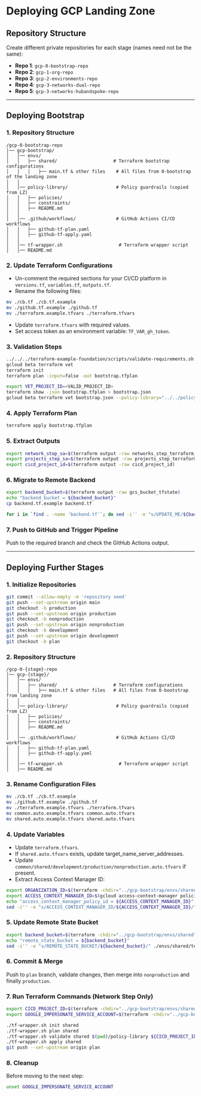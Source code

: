 # Deploying GCP Landing Zone

## Repository Structure

Create different private repositories for each stage (names need not be the same):

- **Repo 1**: `gcp-0-bootstrap-repo`
- **Repo 2**: `gcp-1-org-repo`
- **Repo 3**: `gcp-2-environments-repo`
- **Repo 4**: `gcp-3-networks-dual-repo`
- **Repo 5**: `gcp-3-networks-hubandspoke-repo`

---

## **Deploying Bootstrap**

### **1. Repository Structure**
```
/gcp-0-bootstrap-repo
│── gcp-bootstrap/
│   │── envs/
│   │   ├── shared/                     # Terraform bootstrap configurations
│   │   │   ├── main.tf & other files    # All files from 0-bootstrap of the landing zone
│   │
│   │── policy-library/                  # Policy guardrails (copied from LZ)
│   │   ├── policies/
│   │   ├── constraints/
│   │   ├── README.md
│   │
│   │── .github/workflows/               # GitHub Actions CI/CD workflows
│   │   ├── github-tf-plan.yaml
│   │   ├── github-tf-apply.yaml
│   │
│   │── tf-wrapper.sh                     # Terraform wrapper script
│   │── README.md
```

### **2. Update Terraform Configurations**
- Un-comment the required sections for your CI/CD platform in `versions.tf`, `variables.tf`, `outputs.tf`.
- Rename the following files:
```sh
mv ./cb.tf ./cb.tf.example
mv ./github.tf.example ./github.tf
mv ./terraform.example.tfvars ./terraform.tfvars
```
- Update `terraform.tfvars` with required values.
- Set access token as an environment variable: `TF_VAR_gh_token`.

### **3. Validation Steps**
```sh
../../../terraform-example-foundation/scripts/validate-requirements.sh -o <ORG_ID> -b <BILLING_ACCOUNT_ID> -u <EMAIL> -e
gcloud beta terraform vet
terraform init
terraform plan -input=false -out bootstrap.tfplan
```
```sh
export VET_PROJECT_ID=<VALID_PROJECT_ID>
terraform show -json bootstrap.tfplan > bootstrap.json
gcloud beta terraform vet bootstrap.json --policy-library="../../policy-library" --project ${VET_PROJECT_ID}
```

### **4. Apply Terraform Plan**
```sh
terraform apply bootstrap.tfplan
```

### **5. Extract Outputs**
```sh
export network_step_sa=$(terraform output -raw networks_step_terraform_service_account_email)
export projects_step_sa=$(terraform output -raw projects_step_terraform_service_account_email)
export cicd_project_id=$(terraform output -raw cicd_project_id)
```

### **6. Migrate to Remote Backend**
```sh
export backend_bucket=$(terraform output -raw gcs_bucket_tfstate)
echo "backend_bucket = ${backend_bucket}"
cp backend.tf.example backend.tf
```
```sh
for i in `find . -name 'backend.tf'`; do sed -i'' -e "s/UPDATE_ME/${backend_bucket}/" $i; done
```

### **7. Push to GitHub and Trigger Pipeline**
Push to the required branch and check the GitHub Actions output.

---

## **Deploying Further Stages**

### **1. Initialize Repositories**
```sh
git commit --allow-empty -m 'repository seed'
git push --set-upstream origin main
git checkout -b production
git push --set-upstream origin production
git checkout -b nonproduction
git push --set-upstream origin nonproduction
git checkout -b development
git push --set-upstream origin development
git checkout -b plan
```

### **2. Repository Structure**
```
/gcp-0-{stage}-repo
│── gcp-{stage}/
│   │── envs/
│   │   ├── shared/                     # Terraform configurations
│   │   │   ├── main.tf & other files   # All files from 0-bootstrap from landing zone
│   │
│   │── policy-library/                  # Policy guardrails (copied from LZ)
│   │   ├── policies/
│   │   ├── constraints/
│   │   ├── README.md
│   │
│   │── .github/workflows/               # GitHub Actions CI/CD workflows
│   │   ├── github-tf-plan.yaml
│   │   ├── github-tf-apply.yaml
│   │
│   │── tf-wrapper.sh                     # Terraform wrapper script
│   │── README.md
```

### **3. Rename Configuration Files**
```sh
mv ./cb.tf ./cb.tf.example
mv ./github.tf.example ./github.tf
mv ./terraform.example.tfvars ./terraform.tfvars
mv common.auto.example.tfvars common.auto.tfvars
mv shared.auto.example.tfvars shared.auto.tfvars
```

### **4. Update Variables**
- Update `terraform.tfvars`.
- If `shared.auto.tfvars` exists, update target_name_server_addresses.
- Update `common/shared/development/production/nonproduction.auto.tfvars` if present.
- Extract Access Context Manager ID:
```sh
export ORGANIZATION_ID=$(terraform -chdir="../gcp-bootstrap/envs/shared/" output -json common_config | jq '.org_id' --raw-output)
export ACCESS_CONTEXT_MANAGER_ID=$(gcloud access-context-manager policies list --organization ${ORGANIZATION_ID} --format="value(name)")
echo "access_context_manager_policy_id = ${ACCESS_CONTEXT_MANAGER_ID}"
sed -i'' -e "s/ACCESS_CONTEXT_MANAGER_ID/${ACCESS_CONTEXT_MANAGER_ID}/" ./access_context.auto.tfvars
```

### **5. Update Remote State Bucket**
```sh
export backend_bucket=$(terraform -chdir="../gcp-bootstrap/envs/shared" output -raw gcs_bucket_tfstate)
echo "remote_state_bucket = ${backend_bucket}"
sed -i'' -e "s/REMOTE_STATE_BUCKET/${backend_bucket}/" ./envs/shared/terraform.tfvars
```

### **6. Commit & Merge**
Push to `plan` branch, validate changes, then merge into `nonproduction` and finally `production`.

### **7. Run Terraform Commands (Network Step Only)**
```sh
export CICD_PROJECT_ID=$(terraform -chdir="../gcp-bootstrap/envs/shared/" output -raw cicd_project_id)
export GOOGLE_IMPERSONATE_SERVICE_ACCOUNT=$(terraform -chdir="../gcp-bootstrap/envs/shared/" output -raw networks_step_terraform_service_account_email)

./tf-wrapper.sh init shared
./tf-wrapper.sh plan shared
./tf-wrapper.sh validate shared $(pwd)/policy-library ${CICD_PROJECT_ID}
./tf-wrapper.sh apply shared
git push --set-upstream origin plan
```

### **8. Cleanup**
Before moving to the next step:
```sh
unset GOOGLE_IMPERSONATE_SERVICE_ACCOUNT
```


